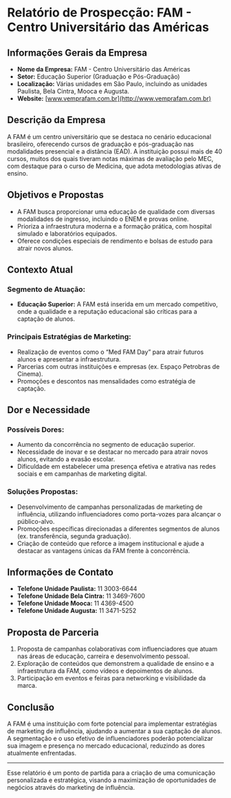 # Relatório de Prospecção: FAM - Centro Universitário das Américas

## Informações Gerais da Empresa
- **Nome da Empresa:** FAM - Centro Universitário das Américas
- **Setor:** Educação Superior (Graduação e Pós-Graduação)
- **Localização:** Várias unidades em São Paulo, incluindo as unidades Paulista, Bela Cintra, Mooca e Augusta.
- **Website:** [www.vemprafam.com.br](http://www.vemprafam.com.br)

## Descrição da Empresa
A FAM é um centro universitário que se destaca no cenário educacional brasileiro, oferecendo cursos de graduação e pós-graduação nas modalidades presencial e a distância (EAD). A instituição possui mais de 40 cursos, muitos dos quais tiveram notas máximas de avaliação pelo MEC, com destaque para o curso de Medicina, que adota metodologias ativas de ensino. 

## Objetivos e Propostas
- A FAM busca proporcionar uma educação de qualidade com diversas modalidades de ingresso, incluindo o ENEM e provas online.
- Prioriza a infraestrutura moderna e a formação prática, com hospital simulado e laboratórios equipados.
- Oferece condições especiais de rendimento e bolsas de estudo para atrair novos alunos.

## Contexto Atual
### Segmento de Atuação:
- **Educação Superior:** A FAM está inserida em um mercado competitivo, onde a qualidade e a reputação educacional são críticas para a captação de alunos.

### Principais Estratégias de Marketing:
- Realização de eventos como o “Med FAM Day” para atrair futuros alunos e apresentar a infraestrutura.
- Parcerias com outras instituições e empresas (ex. Espaço Petrobras de Cinema).
- Promoções e descontos nas mensalidades como estratégia de captação.

## Dor e Necessidade
### Possíveis Dores:
- Aumento da concorrência no segmento de educação superior.
- Necessidade de inovar e se destacar no mercado para atrair novos alunos, evitando a evasão escolar.
- Dificuldade em estabelecer uma presença efetiva e atrativa nas redes sociais e em campanhas de marketing digital.

### Soluções Propostas:
- Desenvolvimento de campanhas personalizadas de marketing de influência, utilizando influenciadores como porta-vozes para alcançar o público-alvo.
- Promoções específicas direcionadas a diferentes segmentos de alunos (ex. transferência, segunda graduação).
- Criação de conteúdo que reforce a imagem institucional e ajude a destacar as vantagens únicas da FAM frente à concorrência.

## Informações de Contato
- **Telefone Unidade Paulista:** 11 3003-6644
- **Telefone Unidade Bela Cintra:** 11 3469-7600
- **Telefone Unidade Mooca:** 11 4369-4500
- **Telefone Unidade Augusta:** 11 3471-5252

## Proposta de Parceria
1. Proposta de campanhas colaborativas com influenciadores que atuam nas áreas de educação, carreira e desenvolvimento pessoal.
2. Exploração de conteúdos que demonstrem a qualidade de ensino e a infraestrutura da FAM, como vídeos e depoimentos de alunos.
3. Participação em eventos e feiras para networking e visibilidade da marca.

## Conclusão
A FAM é uma instituição com forte potencial para implementar estratégias de marketing de influência, ajudando a aumentar a sua captação de alunos. A segmentação e o uso efetivo de influenciadores poderão potencializar sua imagem e presença no mercado educacional, reduzindo as dores atualmente enfrentadas. 

---

Esse relatório é um ponto de partida para a criação de uma comunicação personalizada e estratégica, visando a maximização de oportunidades de negócios através do marketing de influência.